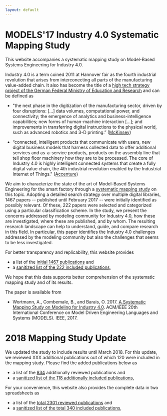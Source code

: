 ```yaml
---
layout: default
---
```


# MODELS'17 Industry 4.0 Systematic Mapping Study

This website accompanies a systematic mapping study on Model-Based Systems Engineering for Industry 4.0.

Industry 4.0 is a term coined 2011 at Hannover fair as the fourth industrial revolution that arises from interconecting all parts of the manufacturing value-added chain. It also has become the title of a [high tech strategy project of the German Federal Ministry of Education and Research](https://www.bmbf.de/de/zukunftsprojekt-industrie-4-0-848.htm]) and can be defined as

- "the next phase in the digitization of the manufacturing sector, driven by four disruptions: [...] data volumes, computational power, and connectivity; the emergence of analytics and business-intelligence capabilities; new forms of human-machine interaction […]; and improvements in transferring digital instructions to the physical world, such as advanced robotics and 3-D printing.” ([McKinsey](http://www.mckinsey.com/business-functions/operations/our-insights/manufacturings-next-act))


- “connected, intelligent products that communicate with users, new digital business models that harness collected data to offer additional services and as-a-service products, products on the assembly line that tell shop floor machinery how they are to be processed. The core of Industry 4.0 is highly intelligent connected systems that create a fully digital value chain, the 4th industrial revolution enabled by the Industrial Internet of Things." ([Accenture](https://www.accenture.com/us-en/digital-industry-index))

We aim to characterize the state of the art of Model-Based Systems Engineering for the smart factory through a [systematic mapping study](http://robertfeldt.net/publications/petersen_ease08_sysmap_studies_in_se.pdf) on this topic. Adopting a detailed search strategy over multiple digital libraries, 1467 papers -- published until February 2017 -- were initially identified as possibly relevant. Of these, 222 papers were selected and categorized using a particular classification scheme. In the study, we present the concerns addressed by modeling community for Industry 4.0, how these are investigated, where these are published, and by whom. The resulting research landscape can help to understand, guide, and compare research in this field. In particular, this paper identifies the Industry 4.0 challenges addressed  by the modeling community but also the challenges that seems to be less investigated.

For better transparency and replicability, this website provides

- a list of the [initial 1467 publications](./data/2017-corpus.xlsx) and
- a [sanitized list of the 222 included publications](./data/2017-included.xlsx),

We hope that this data supports better comprehension of the systematic mapping study and of its results.

The paper is available from
- Wortmann, A., Combemale, B., and Barais, O. 2017. [A Systematic Mapping Study on Modeling for Industry 4.0](https://www.computer.org/csdl/proceedings/models/2017/3492/00/3492a281-abs.html). ACM/IEEE 20th International Conference on Model Driven Engineering Languages and Systems (MODELS). IEEE, 2017.

# 2018 Mapping Study Update

We updated the study to include results until March 2018. For this update, we reviewed XXX additional publications out of which 120 were included in the mapping study. Please find the added publications below as 

* a list of the [834](./data/2018-additional-corpus.xlsx) additionally reviewed publications and
* a [sanitized list of the 118 additionally included publications](./data/2018-additionally-included.xlsx),

For your convenience, this website also provides the complete data in two spreadsheets as 

* a list of the [total 2301 reviewed publications](./data/2018-total-corpus.xlsx) and
* a [sanitized list of the total 340 included publications](./data/2018-total-included.xlsx),